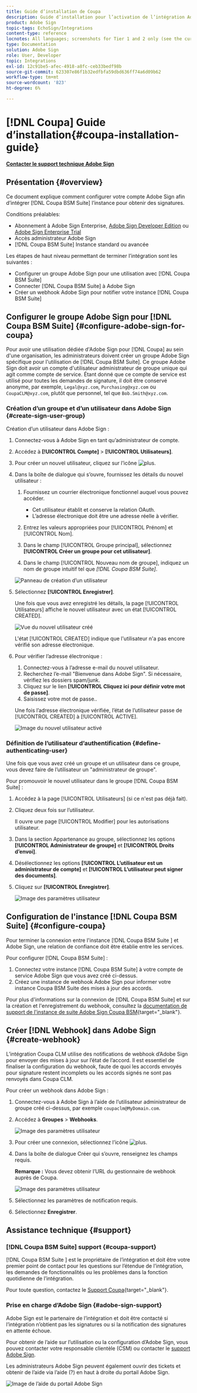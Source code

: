 ```yaml
---
title: Guide d’installation de Coupa
description: Guide d’installation pour l’activation de l’intégration Adobe Sign avec Coupa BSM Suite
product: Adobe Sign
topic-tags: EchoSign/Integrations
content-type: reference
locnotes: All languages; screenshots for Tier 1 and 2 only (see the currently published localized page for guidance)
type: Documentation
solution: Adobe Sign
role: User, Developer
topic: Integrations
exl-id: 12c91be5-afec-4918-a8fc-ceb33bedf98b
source-git-commit: 623307e86f1b32edfbfa59dbd636ff74a6d09b62
workflow-type: tm+mt
source-wordcount: '823'
ht-degree: 6%

---
```


# [!DNL Coupa] Guide d’installation{#coupa-installation-guide}

[**Contacter le support technique Adobe Sign**](https://adobe.com/go/adobesign-support-center_fr)

## Présentation {#overview}

Ce document explique comment configurer votre compte Adobe Sign afin d’intégrer [!DNL Coupa BSM Suite] l’instance pour obtenir des signatures.

Conditions préalables:

* Abonnement à Adobe Sign Enterprise, [Adobe Sign Developer Edition](https://www.adobe.com/sign/developer-form.html) ou [Adobe Sign Enterprise Trial](https://www.adobe.com/sign/business.html)
* Accès administrateur Adobe Sign
* [!DNL Coupa BSM Suite] Instance standard ou avancée

Les étapes de haut niveau permettant de terminer l’intégration sont les suivantes :

* Configurer un groupe Adobe Sign pour une utilisation avec [!DNL Coupa BSM Suite]
* Connecter [!DNL Coupa BSM Suite] à Adobe Sign
* Créer un webhook Adobe Sign pour notifier votre instance [!DNL Coupa BSM Suite]

## Configurer le groupe Adobe Sign pour [!DNL Coupa BSM Suite] {#configure-adobe-sign-for-coupa}

Pour avoir une utilisation dédiée d&#39;Adobe Sign pour [!DNL Coupa] au sein d&#39;une organisation, les administrateurs doivent créer un groupe Adobe Sign spécifique pour l&#39;utilisation de [!DNL Coupa BSM Suite]. Ce groupe Adobe Sign doit avoir un compte d&#39;utilisateur administrateur de groupe unique qui agit comme compte de service. Étant donné que ce compte de service est utilisé pour toutes les demandes de signature, il doit être conservé anonyme, par exemple, `Legal@xyz.com`, `Purchasing@xyz.com` ou `CoupaCLM@xyz.com`, plutôt que personnel, tel que `Bob.Smith@xyz.com`.

### Création d’un groupe et d’un utilisateur dans Adobe Sign {#create-sign-user-group}

Création d’un utilisateur dans Adobe Sign :

1. Connectez-vous à Adobe Sign en tant qu’administrateur de compte.
1. Accédez à **[!UICONTROL Compte]** > **[!UICONTROL Utilisateurs]**.
1. Pour créer un nouvel utilisateur, cliquez sur l’icône ![plus ](images/icon_plus.png).
1. Dans la boîte de dialogue qui s’ouvre, fournissez les détails du nouvel utilisateur :

   1. Fournissez un courrier électronique fonctionnel auquel vous pouvez accéder.

      * Cet utilisateur établit et conserve la relation OAuth.
      * L’adresse électronique doit être une adresse réelle à vérifier.
   1. Entrez les valeurs appropriées pour [!UICONTROL Prénom] et [!UICONTROL Nom].
   1. Dans le champ [!UICONTROL Groupe principal], sélectionnez **[!UICONTROL Créer un groupe pour cet utilisateur]**.
   1. Dans le champ [!UICONTROL Nouveau nom de groupe], indiquez un nom de groupe intuitif tel que *[!DNL Coupa BSM Suite]*.

   ![Panneau de création d’un utilisateur](images/create-user.png)

1. Sélectionnez **[!UICONTROL Enregistrer]**.

   Une fois que vous avez enregistré les détails, la page [!UICONTROL Utilisateurs] affiche le nouvel utilisateur avec un état [!UICONTROL CREATED].

   ![Vue du nouvel utilisateur créé](images/post-user-creation.png)

   L&#39;état [!UICONTROL CREATED] indique que l&#39;utilisateur n&#39;a pas encore vérifié son adresse électronique.

1. Pour vérifier l’adresse électronique :
   1. Connectez-vous à l’adresse e-mail du nouvel utilisateur.
   2. Recherchez l’e-mail &quot;Bienvenue dans Adobe Sign&quot;. Si nécessaire, vérifiez les dossiers spam/junk.
   3. Cliquez sur le lien **[!UICONTROL Cliquez ici pour définir votre mot de passe]**.
   4. Saisissez votre mot de passe..

   Une fois l’adresse électronique vérifiée, l’état de l’utilisateur passe de [!UICONTROL CREATED] à [!UICONTROL ACTIVE].

   ![Image du nouvel utilisateur activé](images/active-user.png)

### Définition de l’utilisateur d’authentification {#define-authenticating-user}

Une fois que vous avez créé un groupe et un utilisateur dans ce groupe, vous devez faire de l’utilisateur un &quot;administrateur de groupe&quot;.

Pour promouvoir le nouvel utilisateur dans le groupe [!DNL Coupa BSM Suite] :

1. Accédez à la page [!UICONTROL Utilisateurs] (si ce n&#39;est pas déjà fait).
2. Cliquez deux fois sur l’utilisateur.

   Il ouvre une page [!UICONTROL Modifier] pour les autorisations utilisateur.

3. Dans la section Appartenance au groupe, sélectionnez les options **[!UICONTROL Administrateur de groupe]** et **[!UICONTROL Droits d’envoi]**.
4. Désélectionnez les options **[!UICONTROL L’utilisateur est un administrateur de compte]** et **[!UICONTROL L’utilisateur peut signer des documents]**.
5. Cliquez sur **[!UICONTROL Enregistrer]**.

   ![Image des paramètres utilisateur](images/user-settings.png)

## Configuration de l&#39;instance [!DNL Coupa BSM Suite] {#configure-coupa}

Pour terminer la connexion entre l&#39;instance [!DNL Coupa BSM Suite ] et Adobe Sign, une relation de confiance doit être établie entre les services.

Pour configurer [!DNL Coupa BSM Suite] :

1. Connectez votre instance [!DNL Coupa BSM Suite] à votre compte de service Adobe Sign que vous avez créé ci-dessus.
1. Créez une instance de webhook Adobe Sign pour informer votre instance Coupa BSM Suite des mises à jour des accords.

Pour plus d&#39;informations sur la connexion de [!DNL Coupa BSM Suite] et sur la création et l&#39;enregistrement du webhook, consultez la [documentation de support de l&#39;instance de suite Adobe Sign Coupa BSM](https://success.coupa.com/Support/Docs/Power_Apps/CLM_Standard/Signing_and_Approvals/Enable_E-Signatures_Through_Adobe_Sign_and_DocuSign){target=&quot;_blank&quot;}.

## Créer [!DNL Webhook] dans Adobe Sign {#create-webhook}

L’intégration Coupa CLM utilise des notifications de webhook d’Adobe Sign pour envoyer des mises à jour sur l’état de l’accord. Il est essentiel de finaliser la configuration du webhook, faute de quoi les accords envoyés pour signature restent incomplets ou les accords signés ne sont pas renvoyés dans Coupa CLM.

Pour créer un webhook dans Adobe Sign :

1. Connectez-vous à Adobe Sign à l’aide de l’utilisateur administrateur de groupe créé ci-dessus, par exemple `coupaclm@MyDomain.com`.

1. Accédez à **Groupes** > **Webhooks**.

   ![Image des paramètres utilisateur](images/webhook-login.png)

1. Pour créer une connexion, sélectionnez l’icône ![plus ](images/icon_plus.png).

1. Dans la boîte de dialogue Créer qui s’ouvre, renseignez les champs requis.

   **Remarque :** Vous devez obtenir l’URL du gestionnaire de webhook auprès de Coupa.

   ![Image des paramètres utilisateur](images/webhook-create.png)

1. Sélectionnez les paramètres de notification requis.

1. Sélectionnez **Enregistrer**.

## Assistance technique {#support}

### [!DNL Coupa BSM Suite] support {#coupa-support}

[!DNL Coupa BSM Suite ] est le propriétaire de l’intégration et doit être votre premier point de contact pour les questions sur l’étendue de l’intégration, les demandes de fonctionnalités ou les problèmes dans la fonction quotidienne de l’intégration.

Pour toute question, contactez le [Support Coupa](https://success.coupa.com/Support/Welcome_to_Coupa_Support){target=&quot;_blank&quot;}.

### Prise en charge d’Adobe Sign {#adobe-sign-support}

Adobe Sign est le partenaire de l’intégration et doit être contacté si l’intégration n’obtient pas les signatures ou si la notification des signatures en attente échoue.

Pour obtenir de l’aide sur l’utilisation ou la configuration d’Adobe Sign, vous pouvez contacter votre responsable clientèle (CSM) ou contacter le [support Adobe Sign](https://adobe.com/go/adobesign-support-center).

Les administrateurs Adobe Sign peuvent également ouvrir des tickets et obtenir de l’aide via l’aide (?) en haut à droite du portail Adobe Sign.

![Image de l’aide du portail Adobe Sign](images/sign-portal-help.png)
